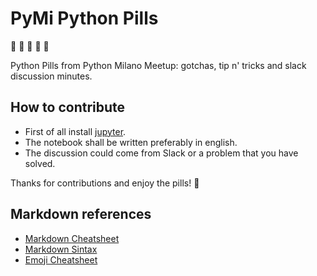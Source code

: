 # PyMi Python Pills

:notebook_with_decorative_cover: :snake: :pill: :pill: :pill:

Python Pills from Python Milano Meetup: gotchas, tip n' tricks and slack discussion minutes.

## How to contribute

* First of all install [jupyter](http://jupyter.org/install.html).
* The notebook shall be written preferably in english.
* The discussion could come from Slack or a problem that you have solved.

Thanks for contributions and enjoy the pills! :snake:

## Markdown references

* [Markdown Cheatsheet](https://github.com/adam-p/markdown-here/wiki/Markdown-Cheatsheet)
* [Markdown Sintax](https://guides.github.com/pdfs/markdown-cheatsheet-online.pdf)
* [Emoji Cheatsheet](https://www.webpagefx.com/tools/emoji-cheat-sheet/)

